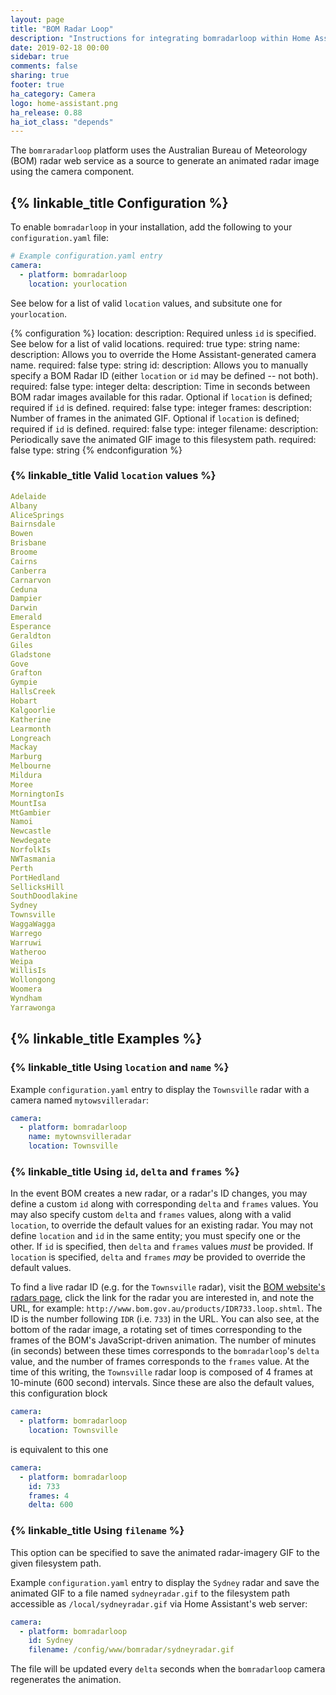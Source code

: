 ```yaml
---
layout: page
title: "BOM Radar Loop"
description: "Instructions for integrating bomradarloop within Home Assistant"
date: 2019-02-18 00:00
sidebar: true
comments: false
sharing: true
footer: true
ha_category: Camera
logo: home-assistant.png
ha_release: 0.88
ha_iot_class: "depends"
---
```


The `bomraradarloop` platform uses the Australian Bureau of Meteorology (BOM) radar web service as a source to generate an animated radar image using the camera component.

## {% linkable_title Configuration %}

To enable `bomradarloop` in your installation, add the following to your `configuration.yaml` file:

```yaml
# Example configuration.yaml entry
camera:
  - platform: bomradarloop
    location: yourlocation
```

See below for a list of valid `location` values, and subsitute one for `yourlocation`.

{% configuration %}
location:
  description: Required unless `id` is specified. See below for a list of valid locations.
  required: true
  type: string
name:
  description: Allows you to override the Home Assistant-generated camera name.
  required: false
  type: string
id:
  description: Allows you to manually specify a BOM Radar ID (either `location` or `id` may be defined -- not both).
  required: false
  type: integer
delta:
  description: Time in seconds between BOM radar images available for this radar. Optional if `location` is defined; required if `id` is defined.
  required: false
  type: integer
frames:
  description: Number of frames in the animated GIF. Optional if `location` is defined; required if `id` is defined.
  required: false
  type: integer
filename:
  description: Periodically save the animated GIF image to this filesystem path.
  required: false
  type: string
{% endconfiguration %}

### {% linkable_title Valid `location` values %}

```yaml
Adelaide
Albany
AliceSprings
Bairnsdale
Bowen
Brisbane
Broome
Cairns
Canberra
Carnarvon
Ceduna
Dampier
Darwin
Emerald
Esperance
Geraldton
Giles
Gladstone
Gove
Grafton
Gympie
HallsCreek
Hobart
Kalgoorlie
Katherine
Learmonth
Longreach
Mackay
Marburg
Melbourne
Mildura
Moree
MorningtonIs
MountIsa
MtGambier
Namoi
Newcastle
Newdegate
NorfolkIs
NWTasmania
Perth
PortHedland
SellicksHill
SouthDoodlakine
Sydney
Townsville
WaggaWagga
Warrego
Warruwi
Watheroo
Weipa
WillisIs
Wollongong
Woomera
Wyndham
Yarrawonga
```

## {% linkable_title Examples %}

### {% linkable_title Using `location` and `name` %}

Example `configuration.yaml` entry to display the `Townsville` radar with a camera named `mytowsvilleradar`:

```yaml
camera:
  - platform: bomradarloop
    name: mytownsvilleradar
    location: Townsville
```

### {% linkable_title Using `id`, `delta` and `frames` %}

In the event BOM creates a new radar, or a radar's ID changes, you may define a custom `id` along with corresponding `delta` and `frames` values. You may also specify custom `delta` and `frames` values, along with a valid `location`, to override the default values for an existing radar. You may not define `location` and `id` in the same entity; you must specify one or the other. If `id` is specified, then `delta` and `frames` values _must_ be provided. If `location` is specified, `delta` and `frames` _may_ be provided to override the default values.

To find a live radar ID (e.g. for the `Townsville` radar), visit the [BOM website's radars page](http://www.bom.gov.au/australia/radar/), click the link for the radar you are interested in, and note the URL, for example: `http://www.bom.gov.au/products/IDR733.loop.shtml`. The ID is the number following `IDR` (i.e. `733`) in the URL. You can also see, at the bottom of the radar image, a rotating set of times corresponding to the frames of the BOM's JavaScript-driven animation. The number of minutes (in seconds) between these times corresponds to the `bomradarloop`'s `delta` value, and the number of frames corresponds to the `frames` value. At the time of this writing, the `Townsville` radar loop is composed of 4 frames at 10-minute (600 second) intervals. Since these are also the default values, this configuration block

```yaml
camera:
  - platform: bomradarloop
    location: Townsville
```

is equivalent to this one

```yaml
camera:
  - platform: bomradarloop
    id: 733
    frames: 4
    delta: 600
```

### {% linkable_title Using `filename` %}

This option can be specified to save the animated radar-imagery GIF to the given filesystem path.

Example `configuration.yaml` entry to display the `Sydney` radar and save the animated GIF to a file named `sydneyradar.gif` to the filesystem path accessible as `/local/sydneyradar.gif` via Home Assistant's web server:

```yaml
camera:
  - platform: bomradarloop
    id: Sydney
    filename: /config/www/bomradar/sydneyradar.gif
```

The file will be updated every `delta` seconds when the `bomradarloop` camera regenerates the animation.

